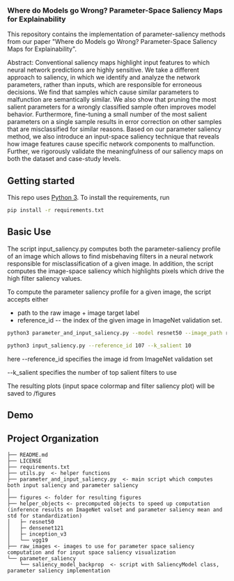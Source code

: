 ### Where do Models go Wrong? Parameter-Space Saliency Maps for Explainability
This repository contains the implementation of parameter-saliency methods from our paper "Where do Models go Wrong? Parameter-Space Saliency Maps for Explainability". 

Abstract:
Conventional saliency maps highlight input features to which neural network predictions are highly sensitive. We take a different approach to saliency, in which we identify and analyze the network parameters, rather than inputs, which are responsible for erroneous decisions.  We find that samples which cause similar parameters to malfunction are semantically similar. We also show that pruning the most salient parameters for a wrongly classified sample often improves model behavior. Furthermore, fine-tuning a small number of the most salient parameters on a single sample results in error correction on other samples that are misclassified for similar reasons. Based on our parameter saliency method, we also introduce an input-space saliency technique that reveals how image features cause specific network components to malfunction.  Further, we rigorously validate the meaningfulness of our saliency maps on both the dataset and case-study levels.

Getting started
---------------
This repo uses <a href = "https://www.python.org/downloads/">Python 3</a>. To install the requirements, run
```bash
pip install -r requirements.txt
```

Basic Use
---------
The script input_saliency.py computes both the parameter-saliency profile of an image which allows to find misbehaving filters in a neural network responsible for misclassification of a given image. In addition, the script computes the image-space saliency which highlights pixels which drive the high filter saliency values.

To compute the parameter saliency profile for a given image, the script accepts either 
* path to the raw image + image target label
* reference_id -- the index of the given image in ImageNet validation set.

```bash
python3 parameter_and_input_saliency.py --model resnet50 --image_path raw_images/great_white_shark_mispred_as_killer_whale.jpeg --image_target_label 2
```
```bash
python3 input_saliency.py --reference_id 107 --k_salient 10
```

here --reference_id specifies the image id from ImageNet validation set

--k_salient specifies the number of top salient filters to use

The resulting plots (input space colormap and filter saliency plot) will be saved to /figures

Demo
-----

Project Organization
------------
    ├── README.md
    ├── LICENSE
    ├── requirements.txt 
    ├── utils.py  <- helper functions       
    ├── parameter_and_input_saliency.py  <- main script which computes both input saliency and parameter saliency
    │
    ├── figures <- folder for resulting figures
    ├── helper_objects <- precomputed objects to speed up computation (inference results on ImageNet valset and parameter saliency mean and std for standardization)
    │   ├─ resnet50   
    │   ├─ densenet121
    │   ├─ inception_v3
    │   └── vgg19
    ├── raw_images <- images to use for parameter space saliency computation and for input space saliency visualization
    └── parameter_saliency
        └── saliency_model_backprop  <- script with SaliencyModel class, parameter saliency implementation 
